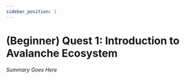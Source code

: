 ```yaml
---
sidebar_position: 1
---
```


# (Beginner) Quest 1: Introduction to Avalanche Ecosystem

_Summary Goes Here_
